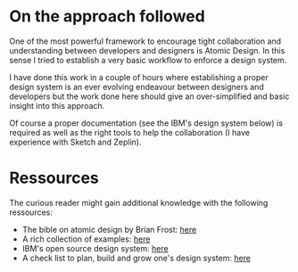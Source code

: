 # On the approach followed
One of the most powerful framework to encourage tight collaboration and understanding between developers and designers is Atomic Design. In this sense I tried to establish a very basic workflow to enforce a design system.

I have done this work in a couple of hours where establishing a proper design system is an ever evolving endeavour between designers and developers but the work done here should give an over-simplified and basic insight into this approach.

Of course a proper documentation (see the IBM's design system below) is required as well as the right tools to help the collaboration (I have experience with Sketch and Zeplin).

# Ressources
The curious reader might gain additional knowledge with the following ressources:
* The bible on atomic design by Brian Frost: [here](https://atomicdesign.bradfrost.com/)
* A rich collection of examples: [here](https://designsystemsrepo.com/design-systems-recent)
* IBM's open source design system: [here](https://www.carbondesignsystem.com/)
* A check list to plan, build and grow one's design system: [here](https://designsystemchecklist.com/?fbclid=IwAR2vGuRZCFsXecj-So2g1zjK1XynywV9fHWnMSqzhwCLVztWhE3XNynRs7Q)

